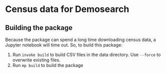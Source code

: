 # Census data for Demosearch

## Building the package

Because the package can spend a long time downloading census data, a Jupyter notebook 
will time out. So, to build this package: 

1. Run `invoke build` to build CSV files in the data directory. Use `--force` to overwrite existing files.
2. Run `mp build` to build the package

